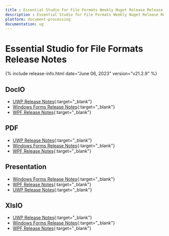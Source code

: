 ```yaml
---
title : Essential Studio for File Formats Weekly Nuget Release Release Notes  
description : Essential Studio for File Formats Weekly Nuget Release Release Notes  
platform: document-processing
documentation: ug
---
```


# Essential Studio for File Formats  Release Notes  

{% include release-info.html date="June 06, 2023" version="v21.2.9" %} 

## DocIO

* [UWP Release Notes](/uwp/release-notes/v21.2.9#docio){:target="_blank"}
* [Windows Forms Release Notes](/windowsforms/release-notes/v21.2.9#docio){:target="_blank"}
* [WPF Release Notes](/wpf/release-notes/v21.2.9#docio){:target="_blank"}


## PDF

* [UWP Release Notes](/uwp/release-notes/v21.2.9#pdf){:target="_blank"}
* [Windows Forms Release Notes](/windowsforms/release-notes/v21.2.9#pdf){:target="_blank"}
* [WPF Release Notes](/wpf/release-notes/v21.2.9#pdf){:target="_blank"}


## Presentation

* [Windows Forms Release Notes](/windowsforms/release-notes/v21.2.9#presentation){:target="_blank"}
* [WPF Release Notes](/wpf/release-notes/v21.2.9#presentation){:target="_blank"}
* [UWP Release Notes](/uwp/release-notes/v21.2.9#presentation){:target="_blank"}


## XlsIO

* [UWP Release Notes](/uwp/release-notes/v21.2.9#xlsio){:target="_blank"}
* [Windows Forms Release Notes](/windowsforms/release-notes/v21.2.9#xlsio){:target="_blank"}
* [WPF Release Notes](/wpf/release-notes/v21.2.9#xlsio){:target="_blank"}